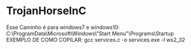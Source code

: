 # TrojanHorseInC

Esse Caminho é para windows7 e windows10: C:\\ProgramData\\Microsoft\\Windows\\\"Start Menu\"\\Programs\\Startup
EXEMPLO DE COMO COPILAR: gcc services.c -o services.exe -l ws2_32
